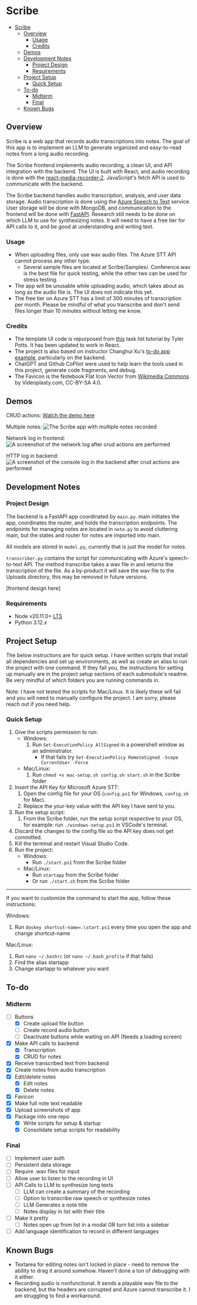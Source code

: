 # Scribe

- [Scribe](#scribe)
  - [Overview](#overview)
    - [Usage](#usage)
    - [Credits](#credits)
  - [Demos](#demos)
  - [Development Notes](#development-notes)
    - [Project Design](#project-design)
    - [Requirements](#requirements)
  - [Project Setup](#project-setup)
    - [Quick Setup](#quick-setup)
  - [To-do](#to-do)
    - [Midterm](#midterm)
    - [Final](#final)
  - [Known Bugs](#known-bugs)

## Overview

Scribe is a web app that records audio transcriptions into notes. The goal of this app is to implement an LLM to generate organized and easy-to-read notes from a long audio recording.

The Scribe frontend implements audio recording, a clean UI, and API integration with the backend. The UI is built with React, and audio recording is done with the [react-media-recorder-2](https://www.npmjs.com/package/react-media-recorder-2). JavaScript's fetch API is used to communicate with the backend.

The Scribe backend handles audio transcription, analysis, and user data storage. Audio transcription is done using the [Azure Speech to Text](https://learn.microsoft.com/en-us/azure/ai-services/speech-service/speech-to-text) service. User storage will be done with MongoDB, and communication to the frontend will be done with [FastAPI](https://fastapi.tiangolo.com/). Research still needs to be done on which LLM to use for synthesizing notes. It will need to have a free tier for API calls to it, and be good at understanding and writing text.

### Usage

- When uploading files, only use wav audio files. The Azure STT API cannot process any other type.
  - Several sample files are located at Scribe/Samples/. Conference.wav is the best file for quick testing, while the other two can be used for stress testing.
- The app will be unusable while uploading audio, which takes about as long as the audio file is. The UI does not indicate this yet.
- The free tier on Azure STT has a limit of 300 minutes of transcription per month. Please be mindful of what you transcribe and don't send files longer than 10 minutes without letting me know.

### Credits

- The template UI code is repurposed from [this](https://www.youtube.com/watch?v=MkESyVB4oUw) task list tutorial by Tyler Potts. It has been updated to work in React.
- The project is also based on instructor Changhui Xu's [to-do app example](https://github.com/changhuixu/CS3980-2024/tree/main/my_todo_app), particularly on the backend.
- ChatGPT and Github CoPilot were used to help learn the tools used in this project, generate code fragments, and debug.
- The Favicon is the Notebook Flat Icon Vector from [Wikimedia Commons](https://commons.wikimedia.org/wiki/File:Notebook_Flat_Icon_Vector.svg) by Videoplasty.com, CC-BY-SA 4.0.

## Demos

CRUD actions:
    [Watch the demo here](https://www.loom.com/embed/1466ae1d1391430f85811b4509db6963?sid=2d92dc7d-2565-473f-86ab-683af466f3fc)

Multiple notes:
    ![The Scribe app with multiple notes recorded](./ScribeFE/screenshots/Multiple_notes.png)

Network log in frontend:
    ![A screenshot of the network log after crud actions are performed](./ScribeFE/screenshots/Network_log.png)

HTTP log in backend:
    ![A screenshot of the console log in the backend after crud actions are performed](./ScribeFE/screenshots/HTTP_log.png)

## Development Notes

### Project Design

The backend is a FastAPI app coordinated by `main.py`. main initiates the app, coordinates the router, and holds the transcription endpoints. The endpoints for managing notes are located in `note.py` to avoid cluttering main, but the states and router for notes are imported into main.

All models are stored in `model.py`, currently that is just the model for notes.

`transcriber.py` contains the script for communicating with Azure's speech-to-text API. The method transcribe takes a wav file in and returns the transcription of the file. As a by-product it will save the wav file to the Uploads directory, this may be removed in future versions.

[frontend design here]

### Requirements

- Node v20.11.0+ [LTS](https://nodejs.org/en/)
- Python 3.12.x

## Project Setup

The below instructions are for quick setup. I have written scripts that install all dependencies and set up environments, as well as create an alias to run the project with one command. If they fail you, the instructions for setting up manually are in the project setup sections of each submodule's readme. Be very mindful of which folders you are running commands in.

Note: I have not tested the scripts for Mac/Linux. It is likely these will fail and you will need to manually configure the project. I am sorry, please reach out if you need help.

### Quick Setup

1. Give the scripts permission to run:
    - Windows:
        1. Run ```Set-ExecutionPolicy AllSigned``` in a powershell window as an administrator.
            - If that fails try ```Set-ExecutionPolicy RemoteSigned -Scope CurrentUser -Force```
    - Mac/Linux:
        1. Run ```chmod +x mac-setup.sh config.sh start.sh``` in the Scribe folder
2. Insert the API Key for Microsoft Azure STT:
    1. Open the config file for your OS (```config.ps1``` for Windows, ```config.sh``` for Mac).
    2. Replace the your-key value with the API key I have sent to you.
3. Run the setup script:
    1. From the Scribe folder, run the setup script respective to your OS, for example: run ```./windows-setup.ps1``` in VSCode's terminal.
4. Discard the changes to the config file so the API key does not get committed.
5. Kill the terminal and restart Visual Studio Code.
6. Run the project:
    - Windows:
        - Run ```./start.ps1``` from the Scribe folder
    - Mac/Linux:
        - Run ```startapp``` from the Scribe folder
        - Or run ```./start.sh``` from the Scribe folder

___
If you want to customize the command to start the app, follow these instructions:

Windows:

1. Run ```doskey shortcut-name=.\start.ps1``` every time you open the app and change shortcut-name

Mac/Linux:

1. Run ```nano ~/.bashrc``` (or ```nano ~/.bash_profile``` if that fails)
2. Find the alias startapp
3. Change startapp to whatever you want

## To-do

### Midterm

- [ ] Buttons
  - [x] Create upload file button
  - [ ] Create record audio button
  - [ ] Deactivate buttons while waiting on API (Needs a loading screen)
- [x] Make API calls to backend
  - [x] Transcription
  - [x] CRUD for notes
- [x] Receive transcribed text from backend
- [x] Create notes from audio transcription
- [x] Edit/delete notes
  - [x] Edit notes
  - [x] Delete notes
- [x] Favicon
- [x] Make full note text readable
- [x] Upload screenshots of app
- [x] Package into one repo
  - [x] Write scripts for setup & startup
  - [x] Consolidate setup scripts for readability

### Final

- [ ] Implement user auth
- [ ] Persistent data storage
- [ ] Require .wav files for input
- [ ] Allow user to listen to the recording in UI
- [ ] API Calls to LLM to synthesize long texts
  - [ ] LLM can create a summary of the recording
  - [ ] Option to transcribe raw speech or synthesize notes
  - [ ] LLM Generates a note title
  - [ ] Notes display in list with their title
- [ ] Make it pretty
  - [ ] Notes open up from list in a modal OR turn list into a sidebar
- [ ] Add language identification to record in different languages

## Known Bugs

- Textarea for editing notes isn't locked in place - need to remove the ability to drag it around somehow. Haven't done a ton of debugging with it either.
- Recording audio is nonfunctional. It sends a playable wav file to the backend, but the headers are corrupted and Azure cannot transcribe it. I am struggling to find a workaround.
